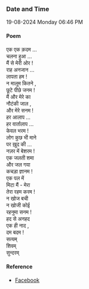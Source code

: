 ### Date and Time

19-08-2024 Monday 06:46 PM

#### Poem

एक एक क़दम …  <br />
चलना हुआ …  <br />
मैं से मेरी ओर !  <br />
राह अनजान …  <br />
लापता हम !  <br />
न मालूम कितने ,  <br />
छूटे पीछे जनम !  <br />
मैं और मेरे का  <br />
नौटंकी जाल ,  <br />
और मेरे सनम !  <br />
हर आलाप …  <br />
हर वार्तालाप …  <br />
केवल भरम !  <br />
लोग कुछ भी माने  <br />
पर ख़ुद की …  <br />
नज़र में बेशरम !  <br />
एक जलती शमा  <br />
और जल गया  <br />
कचड़ा ज्ञानम !  <br />
एक पल में  <br />
मिटा मैं - मेरा  <br />
तेरा रहम करम !  <br />
न खोज बची  <br />
न खोजी कोई  <br />
रहनुमा सनम !  <br />
हद से अनहद  <br />
एक ही नाद ,  <br />
दम बदम !  <br />
सत्यम् <br />
शिवम्  <br />
सुन्दरम्

#### Reference

* [Facebook](https://www.facebook.com/share/v/Mc3hxfEHGvi2gXxq/?mibextid=xfxF2i)
